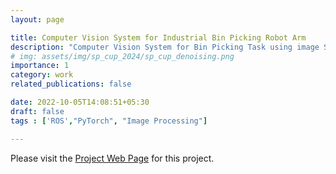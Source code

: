 ```yaml
---
layout: page

title: Computer Vision System for Industrial Bin Picking Robot Arm 
description: "Computer Vision System for Bin Picking Task using image Segmentation models such as SAM, DeepLab, Unet, Segnet and attempt to implement in an industrial robot arm using ROS"
# img: assets/img/sp_cup_2024/sp_cup_denoising.png
importance: 1
category: work 
related_publications: false

date: 2022-10-05T14:08:51+05:30
draft: false
tags : ['ROS',"PyTorch", "Image Processing"]

---
```

Please visit the [Project Web Page](https://mora-bprs.github.io/) for this project. 